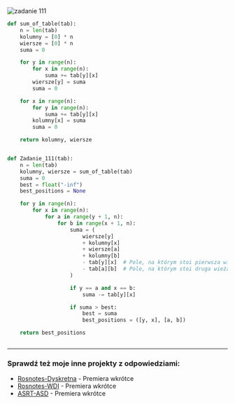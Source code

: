 <picture>
  <source srcset="../../srt/zbior_zadan/111.png" media="(prefers-color-scheme: light)">
  <source srcset="../../srt/zbior_zadan/black_111.png" media="(prefers-color-scheme: dark)">
  <img src="../../srt/zbior_zadan/black_111.png" alt="zadanie 111">
</picture>

```python
def sum_of_table(tab):
    n = len(tab)
    kolumny = [0] * n
    wiersze = [0] * n
    suma = 0

    for y in range(n):
        for x in range(n):
            suma += tab[y][x]
        wiersze[y] = suma
        suma = 0

    for x in range(n):
        for y in range(n):
            suma += tab[y][x]
        kolumny[x] = suma
        suma = 0

    return kolumny, wiersze


def Zadanie_111(tab):
    n = len(tab)
    kolumny, wiersze = sum_of_table(tab)
    suma = 0
    best = float("-inf")
    best_positions = None

    for y in range(n):
        for x in range(n):
            for a in range(y + 1, n):
                for b in range(x + 1, n):
                    suma = (
                        wiersze[y]
                        + kolumny[x]
                        + wiersze[a]
                        + kolumny[b]
                        - tab[y][x]  # Pole, na którym stoi pierwsza wieża
                        - tab[a][b]  # Pole, na którym stoi druga wieża
                    )

                    if y == a and x == b:
                        suma -= tab[y][x]

                    if suma > best:
                        best = suma
                        best_positions = ([y, x], [a, b])

    return best_positions



```

---
### Sprawdź też moje inne projekty z odpowiedziami:
- [Rosnotes-Dyskretna](https://github.com/kamilGie/Rosnotes-Dyskretna) - Premiera wkrótce
- [Rosnotes-WDI](https://github.com/kamilGie/Rosnotes-WDI) - Premiera wkrótce
- [ASRT-ASD](https://github.com/kamilGie/Rosnotes-Dyskretna) - Premiera wkrótce
